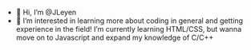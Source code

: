 - 👋 Hi, I’m @JLeyen
- 👀 I’m interested in learning more about coding in general and getting experience in the field! I’m currently learning HTML/CSS, but wanna move on to Javascript and expand my knowledge of C/C++

